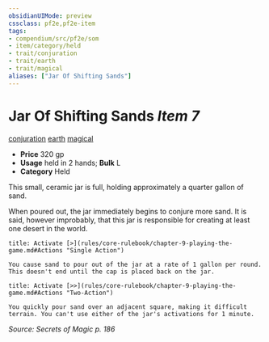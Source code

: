 ```yaml
---
obsidianUIMode: preview
cssclass: pf2e,pf2e-item
tags:
- compendium/src/pf2e/som
- item/category/held
- trait/conjuration
- trait/earth
- trait/magical
aliases: ["Jar Of Shifting Sands"]
---
```

# Jar Of Shifting Sands *Item 7*  
[conjuration](rules/traits/conjuration.md)  [earth](rules/traits/earth.md)  [magical](rules/traits/magical.md)  

- **Price** 320 gp
- **Usage** held in 2 hands; **Bulk** L
- **Category** Held

This small, ceramic jar is full, holding approximately a quarter gallon of sand.

When poured out, the jar immediately begins to conjure more sand. It is said, however improbably, that this jar is responsible for creating at least one desert in the world.

```ad-embed-ability
title: Activate [>](rules/core-rulebook/chapter-9-playing-the-game.md#Actions "Single Action")

You cause sand to pour out of the jar at a rate of 1 gallon per round. This doesn't end until the cap is placed back on the jar.
```

```ad-embed-ability
title: Activate [>>](rules/core-rulebook/chapter-9-playing-the-game.md#Actions "Two-Action")

You quickly pour sand over an adjacent square, making it difficult terrain. You can't use either of the jar's activations for 1 minute.
```

*Source: Secrets of Magic p. 186*